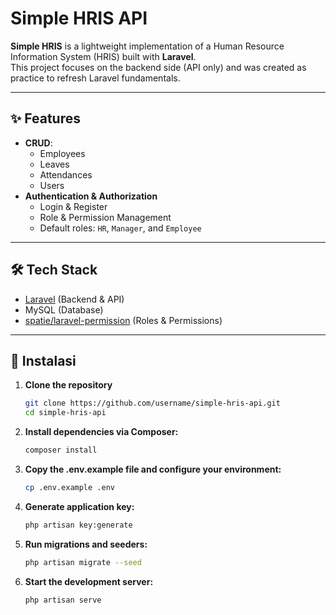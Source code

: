 # Simple HRIS API

**Simple HRIS** is a lightweight implementation of a Human Resource Information System (HRIS) built with **Laravel**.  
This project focuses on the backend side (API only) and was created as practice to refresh Laravel fundamentals.

---

## ✨ Features

-   **CRUD**:
    -   Employees
    -   Leaves
    -   Attendances
    -   Users
-   **Authentication & Authorization**
    -   Login & Register
    -   Role & Permission Management
    -   Default roles: `HR`, `Manager`, and `Employee`

---

## 🛠️ Tech Stack

-   [Laravel](https://laravel.com/) (Backend & API)
-   MySQL (Database)
-   [spatie/laravel-permission](https://spatie.be/docs/laravel-permission) (Roles & Permissions)

---

## 🚀 Instalasi

1. **Clone the repository**
    ```bash
    git clone https://github.com/username/simple-hris-api.git
    cd simple-hris-api
    ```
2. **Install dependencies via Composer:**
    ```bash
    composer install
    ```
3. **Copy the .env.example file and configure your environment:**
    ```bash
    cp .env.example .env
    ```
4. **Generate application key:**
    ```bash
    php artisan key:generate
    ```
5. **Run migrations and seeders:**
    ```bash
    php artisan migrate --seed
    ```
6. **Start the development server:**
    ```bash
    php artisan serve
    ```
